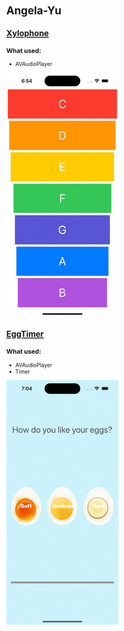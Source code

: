 # Angela-Yu

## [Xylophone](https://github.com/DariiaV/Angela-Yu/tree/main/Xylophone-iOS13-master)
### What used:
- AVAudioPlayer

![](Xylophone-iOS13-master/Xylophone.gif)

## [EggTimer](https://github.com/DariiaV/Angela-Yu/tree/main/EggTimer-iOS13-master)
### What used:
- AVAudioPlayer
- Timer

![](EggTimer-iOS13-master/EggTimer.gif)
